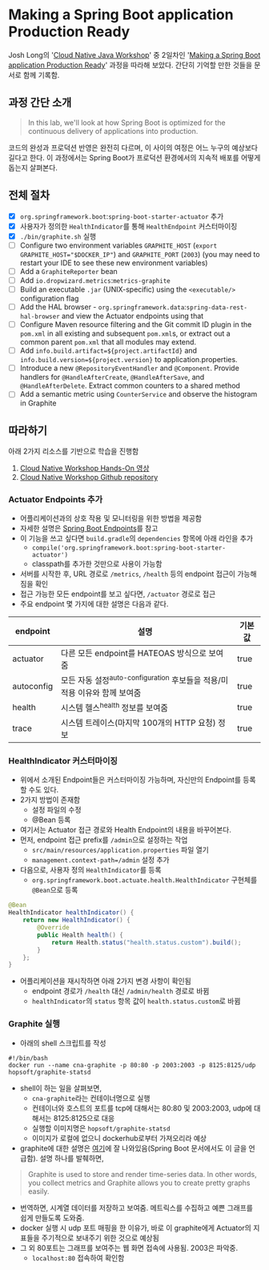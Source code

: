 # Making a Spring Boot application Production Ready

Josh Long의  '[Cloud Native Java Workshop](https://github.com/joshlong/cloud-native-workshop#2-making-a-spring-boot-application-production-ready)' 중 2일차인 '[Making a Spring Boot application Production Ready](https://github.com/joshlong/cloud-native-workshop#2-making-a-spring-boot-application-production-ready)' 과정을 따라해 보았다. 간단히 기억할 만한 것들을 문서로 함께 기록함.

## 과정 간단 소개

> In this lab, we'll look at how Spring Boot is optimized for the continuous delivery of applications into production.

코드의 완성과 프로덕션 반영은 완전히 다르며, 이 사이의 여정은 어느 누구의 예상보다 길다고 한다. 이 과정에서는 Spring Boot가 프로덕션 환경에서의 지속적 배포를 어떻게 돕는지 살펴본다.

## 전체 절차

- [x] `org.springframework.boot`:`spring-boot-starter-actuator` 추가
- [x] 사용자가 정의한 `HealthIndicator`를 통해 `HealthEndpoint` 커스터마이징
- [x] `./bin/graphite.sh` 실행
- [ ] Configure two environment variables `GRAPHITE_HOST` (`export GRAPHITE_HOST="$DOCKER_IP"`) and `GRAPHITE_PORT` (`2003`) (you may need to restart your IDE to see these new environment variables)
- [ ] Add a `GraphiteReporter` bean
- [ ] Add `io.dropwizard.metrics`:`metrics-graphite`
- [ ] Build an executable `.jar` (UNIX-specific) using the `<executable/>` configuration flag
- [ ] Add the HAL browser - `org.springframework.data`:`spring-data-rest-hal-browser` and view the Actuator endpoints using that
- [ ] Configure Maven resource filtering and the Git commit ID plugin in the `pom.xml` in all existing and subsequent `pom.xml`s, or extract out a common parent `pom.xml` that all modules may extend.
- [ ] Add `info.build.artifact=${project.artifactId}` and `info.build.version=${project.version}` to application.properties.
- [ ] Introduce a new `@RepositoryEventHandler` and `@Component`. Provide handlers for `@HandleAfterCreate`, `@HandleAfterSave`, and `@HandleAfterDelete`. Extract common counters to a shared method
- [ ] Add a semantic metric using `CounterService` and observe the histogram in Graphite

## 따라하기

아래 2가지 리소스를 기반으로 학습을 진행함

1. [Cloud Native Workshop Hands-On 영상](https://youtu.be/fxB0tVnAi0I?t=2350)
2. [Cloud Native Workshop Github repository](https://github.com/joshlong/cloud-native-workshop/tree/master/labs/2/reservation-service)

### Actuator Endpoints 추가

- 어플리케이션과의 상호 작용 및 모니터링을 위한 방법을 제공함
- 자세한 설명은 [Spring Boot Endpoints](http://docs.spring.io/spring-boot/docs/current/reference/html/production-ready-endpoints.html)를 참고
- 이 기능을 쓰고 싶다면 `build.gradle`의 `dependencies` 항목에 아래 라인을 추가
    + `compile('org.springframework.boot:spring-boot-starter-actuator')`
    + classpath를 추가한 것만으로 사용이 가능함
- 서버를 시작한 후, URL 경로로 `/metrics`, `/health` 등의 endpoint 접근이 가능해짐을 확인
- 접근 가능한 모든 endpoint를 보고 싶다면, `/actuator` 경로로 접근
- 주요 endpoint 몇 가지에 대한 설명은 다음과 같다.

endpoint | 설명 | 기본값
-------- | --- | ----
actuator | 다른 모든 endpoint를 HATEOAS 방식으로 보여줌 | true
autoconfig | 모든 자동 설정<sup>auto-configuration</sup> 후보들을 적용/미적용 이유와 함께 보여줌 | true
health | 시스템 헬스<sup>health</sup> 정보를 보여줌 | true
trace | 시스템 트레이스(마지막 100개의 HTTP 요청) 정보 | true

### HealthIndicator 커스터마이징

- 위에서 소개된 Endpoint들은 커스터마이징 가능하며, 자신만의 Endpoint를 등록할 수도 있다.
- 2가지 방법이 존재함
    + 설정 파일의 수정
    + @Bean 등록
- 여기서는 Actuator 접근 경로와 Health Endpoint의 내용을 바꾸어본다.
- 먼저, endpoint 접근 prefix를 `/admin`으로 설정하는 작업
    + `src/main/resources/application.properties` 파일 열기
    + `management.context-path=/admin` 설정 추가
- 다음으로, 사용자 정의 `HealthIndicator`를 등록
    + `org.springframework.boot.actuate.health.HealthIndicator` 구현체를 `@Bean`으로 등록

```java
@Bean
HealthIndicator healthIndicator() {
    return new HealthIndicator() {
        @Override
        public Health health() {
            return Health.status("health.status.custom").build();
        }
    };
}
```

- 어플리케이션을 재시작하면 아래 2가지 변경 사항이 확인됨
    + endpoint 경로가 `/health` 대신 `/admin/health` 경로로 바뀜
    + `healthIndicator`의 `status` 항목 값이 `health.status.custom`로 바뀜

### Graphite 실행

- 아래의 shell 스크립트를 작성

```shell
#!/bin/bash
docker run --name cna-graphite -p 80:80 -p 2003:2003 -p 8125:8125/udp hopsoft/graphite-statsd
```

- shell이 하는 일을 살펴보면,
    + `cna-graphite`라는 컨테이너명으로 실행
    + 컨테이너와 호스트의 포트를 tcp에 대해서는 80:80 및 2003:2003, udp에 대해서는 8125:8125으로 대응
    + 실행할 이미지명은 `hopsoft/graphite-statsd`
    + 이미지가 로컬에 없으니 dockerhub로부터 가져오리라 예상
- graphite에 대한 설명은 [여기](https://matt.aimonetti.net/posts/2013/06/26/practical-guide-to-graphite-monitoring/)에 잘 나와있음(Spring Boot 문서에서도 이 글을 언급함). 설명 하나를 발췌하면,

> Graphite is used to store and render time-series data. In other words, you collect metrics and Graphite allows you to create pretty graphs easily.

- 번역하면, 시계열 데이터를 저장하고 보여줌. 메트릭스를 수집하고 예쁜 그래프를 쉽게 만들도록 도와줌.
- docker 실행 시 udp 포트 매핑을 한 이유가, 바로 이 graphite에게 Actuator의 지표들을 주기적으로 보내주기 위한 것으로 예상됨
- 그 외 80포트는 그래프를 보여주는 웹 화면 접속에 사용됨. 2003은 파악중.
    + `localhost:80` 접속하여 확인함


